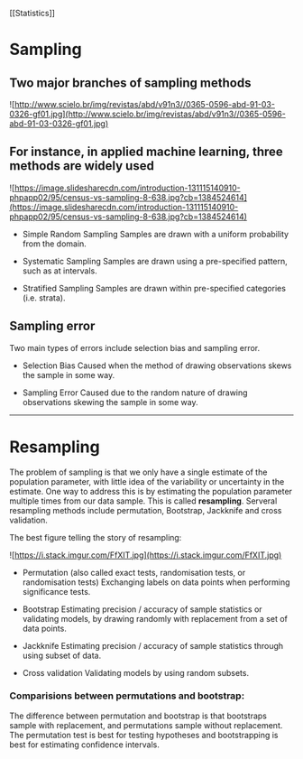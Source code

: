 [[Statistics]]

# Sampling
## Two major branches of sampling methods

![http://www.scielo.br/img/revistas/abd/v91n3//0365-0596-abd-91-03-0326-gf01.jpg](http://www.scielo.br/img/revistas/abd/v91n3//0365-0596-abd-91-03-0326-gf01.jpg)

## For instance, in applied machine learning, three methods are widely used

![https://image.slidesharecdn.com/introduction-131115140910-phpapp02/95/census-vs-sampling-8-638.jpg?cb=1384524614](https://image.slidesharecdn.com/introduction-131115140910-phpapp02/95/census-vs-sampling-8-638.jpg?cb=1384524614)

- Simple Random Sampling
Samples are drawn with a uniform probability from the domain.

- Systematic Sampling
Samples are drawn using a pre-specified pattern, such as at intervals.

- Stratified Sampling
Samples are drawn within pre-specified categories (i.e. strata).    


## Sampling error

Two main types of errors include selection bias and sampling error.

- Selection Bias
Caused when the method of drawing observations skews the sample in some way.


-  Sampling Error
Caused due to the random nature of drawing observations skewing the sample in some way.

--------------------

# Resampling


The problem of sampling is that we only have a single estimate of the population parameter, with little idea of the variability or uncertainty in the estimate. One way to address this is by estimating the population parameter multiple times from our data sample. This is called **resampling**. Serveral resampling methods include permutation, Bootstrap, Jackknife and cross validation.

The best figure telling the story of resampling:

![https://i.stack.imgur.com/FfXIT.jpg](https://i.stack.imgur.com/FfXIT.jpg)

- Permutation (also called exact tests, randomisation tests, or randomisation tests)
 Exchanging labels on data points when performing significance tests.

- Bootstrap
Estimating precision / accuracy of sample statistics or validating models,
by drawing randomly with replacement from a set of data points.

- Jackknife
Estimating precision / accuracy of sample statistics through using subset of data.

- Cross validation
 Validating models by using random subsets.    



### Comparisions between permutations and bootstrap:

The difference between permutation and bootstrap is that bootstraps sample with replacement, and permutations sample without replacement. The permutation test is best for testing hypotheses and bootstrapping is best for estimating confidence intervals.